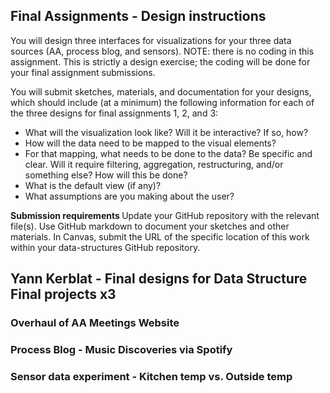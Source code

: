 <h2> Final Assignments - Design instructions </h2>
You will design three interfaces for visualizations for your three data sources (AA, process blog, and sensors). NOTE: there is no coding in this assignment. This is strictly a design exercise; the coding will be done for your final assignment submissions.

You will submit sketches, materials, and documentation for your designs, which should include (at a minimum) the following information for each of the three designs for final assignments 1, 2, and 3:

- What will the visualization look like? Will it be interactive? If so, how?
- How will the data need to be mapped to the visual elements?
- For that mapping, what needs to be done to the data? Be specific and clear. Will it require filtering, aggregation, restructuring, and/or something else? How will this be done?
- What is the default view (if any)?
- What assumptions are you making about the user?

<b> Submission requirements </b>
Update your GitHub repository with the relevant file(s). Use GitHub markdown to document your sketches and other materials. In Canvas, submit the URL of the specific location of this work within your data-structures GitHub repository.

<h2> Yann Kerblat - Final designs for Data Structure Final projects x3 </h2>

<h3> Overhaul of AA Meetings Website </h3>


<h3> Process Blog - Music Discoveries via Spotify</h3>


<h3> Sensor data experiment - Kitchen temp vs. Outside temp </h3>
